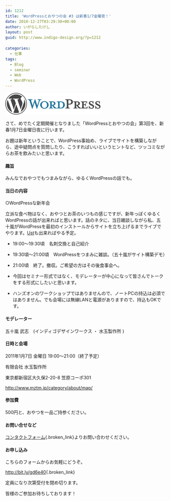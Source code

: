 ```yaml
---
id: 1212
title: 'WordPressとおやつの会 #3 は新春1/7金曜夜！'
date: 2010-12-27T03:29:30+00:00
author: いがらしたけし
layout: post
guid: http://www.indigo-design.org/?p=1212

categories:
  - 仕事
tags:
  - Blog
  - seminar
  - Web
  - WordPress
---
```

<a href="http://www.indigo-design.org/2010/12/wordpress-seminar-3/wordpress-logo-hoz-rgb/" rel="attachment wp-att-1214" class="broken_link"><img src="/wp-content/uploads/2010/12/wordpress-logo-hoz-rgb.png" alt="WordPress Logo" title="wordpress-logo-hoz-rgb" width="300" height="68" class="alignnone size-full wp-image-1214" /></a>

さて、めでたく定期開催となりました「WordPressとおやつの会」第3回を、新春1月7日金曜日夜に行います。

お題は新年ということで、WordPress事始め、ライブでサイトを構築しながら、途中疑問点を質問したり、こうすればいいというヒントなど、ツッコミながらお茶を飲みたいと思います。
  
<!--more-->

#### 趣旨

みんなでおやつでもつまみながら、ゆるくWordPressの話でも。 

#### 当日の内容

○WordPressな新年会

立派な食べ物はなく、おやつとお茶のいつもの感じですが、新年っぽくゆるくWordPressの話が出来ればと思います。話のネタに、当日雑談しながら私、五十嵐がWordPressを最初のインストールからサイトを立ち上げるまでライブでやります。[Ust](http://www.ustream.tv/channel/webcreation-81)も出来ればやる予定。 

  * 19:00～19:30頃　名刺交換と自己紹介 
  * 19:30頃～21:00頃　WordPressをつまみに雑談。（五十嵐がサイト構築デモ） 
  * 21:00頃　終了。撤収。ご希望の方はその後食事会へ。 

  * 今回はセミナー形式ではなく、モデレーターが中心になって皆さんでトークをする形式にしたいと思います。
  * ハンズオンのワークショップではありませんので、ノートPCの持込は必須ではありません。でも会場には無線LANと電源がありますので、持込もOKです。

#### モデレーター

五十嵐 武志　(インディゴデザインワークス ・ 水玉製作所 ) 

#### 日時と会場

2011年1月7日 金曜日 19:00～21:00（終了予定） 

有限会社 水玉製作所
  
東京都新宿区大久保2-20-8 笠原コーポ301
  
http://www.mztm.jp/category/about/map/ 

#### 参加費

500円と、おやつを一品ご持参ください。 

#### お問い合せなど

[コンタクトフォーム](http://www.indigo-design.org/about-the-author/#contact){.broken_link}よりお問い合わせください。 

#### お申し込み

こちらのフォームからお気軽にどうぞ。
  
<http://bit.ly/gd6e40>{.broken_link}

定員になり次第受付を閉め切ります。
  
皆様のご参加お待ちしております！
